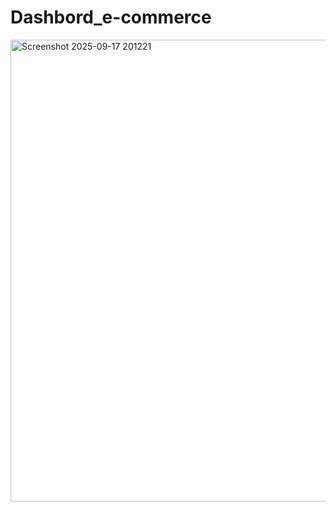 # Dashbord_e-commerce

<img width="1317" height="739" alt="Screenshot 2025-09-17 201221" src="https://github.com/user-attachments/assets/0599c47c-2fb6-4f8c-8329-23da5969eea1" />
